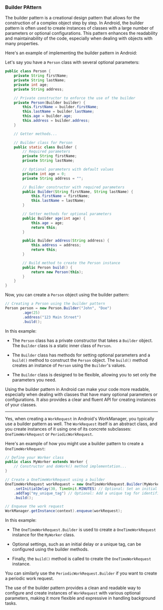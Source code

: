 ### Builder PAttern

The builder pattern is a creational design pattern that allows for the construction of a complex object step by step. In Android, the builder pattern is often used to create instances of classes with a large number of parameters or optional configurations. This pattern enhances the readability and maintainability of the code, especially when dealing with objects with many properties.

Here's an example of implementing the builder pattern in Android:

Let's say you have a `Person` class with several optional parameters:

```java
public class Person {
    private String firstName;
    private String lastName;
    private int age;
    private String address;

    // Private constructor to enforce the use of the builder
    private Person(Builder builder) {
        this.firstName = builder.firstName;
        this.lastName = builder.lastName;
        this.age = builder.age;
        this.address = builder.address;
    }

    // Getter methods...

    // Builder class for Person
    public static class Builder {
        // Required parameters
        private String firstName;
        private String lastName;

        // Optional parameters with default values
        private int age = 0;
        private String address = "";

        // Builder constructor with required parameters
        public Builder(String firstName, String lastName) {
            this.firstName = firstName;
            this.lastName = lastName;
        }

        // Setter methods for optional parameters
        public Builder age(int age) {
            this.age = age;
            return this;
        }

        public Builder address(String address) {
            this.address = address;
            return this;
        }

        // Build method to create the Person instance
        public Person build() {
            return new Person(this);
        }
    }
}
```

Now, you can create a `Person` object using the builder pattern:

```java
// Creating a Person using the builder pattern
Person person = new Person.Builder("John", "Doe")
        .age(25)
        .address("123 Main Street")
        .build();
```

In this example:

- The `Person` class has a private constructor that takes a `Builder` object. The `Builder` class is a static inner class of `Person`.

- The `Builder` class has methods for setting optional parameters and a `build()` method to construct the `Person` object. The `build()` method creates an instance of `Person` using the `Builder`'s values.

- The `Builder` class is designed to be flexible, allowing you to set only the parameters you need.

Using the builder pattern in Android can make your code more readable, especially when dealing with classes that have many optional parameters or configurations. It also provides a clear and fluent API for creating instances of your classes.

------------------------------------------------------------------------------------------------------------------------

Yes, when creating a `WorkRequest` in Android's WorkManager, you typically use a builder pattern as well. The `WorkRequest` itself is an abstract class, and you create instances of it using one of its concrete subclasses: `OneTimeWorkRequest` or `PeriodicWorkRequest`.

Here's an example of how you might use a builder pattern to create a `OneTimeWorkRequest`:

```java
// Define your Worker class
public class MyWorker extends Worker {
    // Constructor and doWork() method implementation...
}

// Create a OneTimeWorkRequest using a builder
OneTimeWorkRequest workRequest = new OneTimeWorkRequest.Builder(MyWorker.class)
    .setInitialDelay(30, TimeUnit.MINUTES) // Optional: Set an initial delay
    .addTag("my_unique_tag") // Optional: Add a unique tag for identification
    .build();

// Enqueue the work request
WorkManager.getInstance(context).enqueue(workRequest);
```

In this example:

- The `OneTimeWorkRequest.Builder` is used to create a `OneTimeWorkRequest` instance for the `MyWorker` class.
  
- Optional settings, such as an initial delay or a unique tag, can be configured using the builder methods.

- Finally, the `build()` method is called to create the `OneTimeWorkRequest` instance.

You can similarly use the `PeriodicWorkRequest.Builder` if you want to create a periodic work request.

The use of the builder pattern provides a clean and readable way to configure and create instances of `WorkRequest` with various optional parameters, making it more flexible and expressive in handling background tasks.